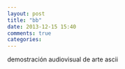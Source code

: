 ```yaml
---
layout: post
title: "bb"
date: 2013-12-15 15:40
comments: true
categories: 
---
```

demostración audiovisual de arte ascii


